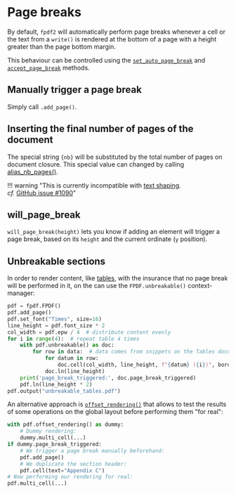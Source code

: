 # Page breaks #

By default, `fpdf2` will automatically perform page breaks whenever a cell or
the text from a `write()` is rendered at the bottom of a page with a height
greater than the page bottom margin.

This behaviour can be controlled using the
[`set_auto_page_break`](https://py-pdf.github.io/fpdf2/fpdf/fpdf.html#fpdf.fpdf.FPDF.set_auto_page_break)
and
[`accept_page_break`](https://py-pdf.github.io/fpdf2/fpdf/fpdf.html#fpdf.fpdf.FPDF.accept_page_break)
methods.


## Manually trigger a page break ##

Simply call `.add_page()`.


## Inserting the final number of pages of the document ##

The special string `{nb}` will be substituted by the total number of pages on document closure.
This special value can changed by calling [alias_nb_pages()](https://py-pdf.github.io/fpdf2/fpdf/fpdf.html#fpdf.fpdf.FPDF.alias_nb_pages).

!!! warning "This is currently incompatible with [text shaping](./TextShaping.md).<br>_cf._ [GitHub issue #1090](https://github.com/py-pdf/fpdf2/issues/1090)"

## will_page_break ##

`will_page_break(height)` lets you know if adding an element will trigger a page break,
based on its `height` and the current ordinate (`y` position).


## Unbreakable sections ##

In order to render content, like [tables](Tables.md),
with the insurance that no page break will be performed in it,
on the can use the `FPDF.unbreakable()` context-manager:

```python
pdf = fpdf.FPDF()
pdf.add_page()
pdf.set_font("Times", size=16)
line_height = pdf.font_size * 2
col_width = pdf.epw / 4  # distribute content evenly
for i in range(4):  # repeat table 4 times
    with pdf.unbreakable() as doc:
        for row in data:  # data comes from snippets on the Tables documentation page
            for datum in row:
                doc.cell(col_width, line_height, f"{datum} ({i})", border=1)
            doc.ln(line_height)
    print('page_break_triggered:', doc.page_break_triggered)
    pdf.ln(line_height * 2)
pdf.output("unbreakable_tables.pdf")
```

An alternative approach is [`offset_rendering()`](https://py-pdf.github.io/fpdf2/fpdf/fpdf.html#fpdf.fpdf.FPDF.offset_rendering)
that allows to test the results of some operations on the global layout
before performing them "for real":

```python
with pdf.offset_rendering() as dummy:
    # Dummy rendering:
    dummy.multi_cell(...)
if dummy.page_break_triggered:
    # We trigger a page break manually beforehand:
    pdf.add_page()
    # We duplicate the section header:
    pdf.cell(text="Appendix C")
# Now performing our rendering for real:
pdf.multi_cell(...)
```